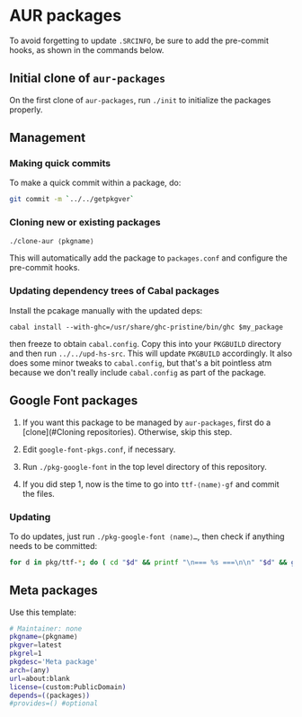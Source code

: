 # AUR packages

To avoid forgetting to update `.SRCINFO`, be sure to add the pre-commit hooks,
as shown in the commands below.

## Initial clone of `aur-packages`

On the first clone of `aur-packages`, run `./init` to initialize the
packages properly.

## Management

### Making quick commits

To make a quick commit within a package, do:

~~~sh
git commit -m `../../getpkgver`
~~~

### Cloning new or existing packages

~~~sh
./clone-aur ⟨pkgname⟩
~~~

This will automatically add the package to `packages.conf` and configure the
pre-commit hooks.

### Updating dependency trees of Cabal packages

Install the pcakage manually with the updated deps:

    cabal install --with-ghc=/usr/share/ghc-pristine/bin/ghc $my_package

then freeze to obtain `cabal.config`.  Copy this into your `PKGBUILD` directory and then run `../../upd-hs-src`.  This will update `PKGBUILD` accordingly.  It also does some minor tweaks to `cabal.config`, but that's a bit pointless atm because we don't really include `cabal.config` as part of the package.

## Google Font packages

 1. If you want this package to be managed by `aur-packages`, first do a
    [clone](#Cloning repositories).  Otherwise, skip this step.

 2. Edit `google-font-pkgs.conf`, if necessary.

 3. Run `./pkg-google-font` in the top level directory of this repository.

 4. If you did step 1, now is the time to go into `ttf-⟨name⟩-gf` and commit
    the files.

### Updating

To do updates, just run `./pkg-google-font ⟨name⟩…`, then check if anything
needs to be committed:

~~~sh
for d in pkg/ttf-*; do ( cd "$d" && printf "\n=== %s ===\n\n" "$d" && git status ); done
~~~

## Meta packages

Use this template:

~~~sh
# Maintainer: none
pkgname=⟨pkgname⟩
pkgver=latest
pkgrel=1
pkgdesc='Meta package'
arch=(any)
url=about:blank
license=(custom:PublicDomain)
depends=(⟨packages⟩)
#provides=() #optional
~~~
